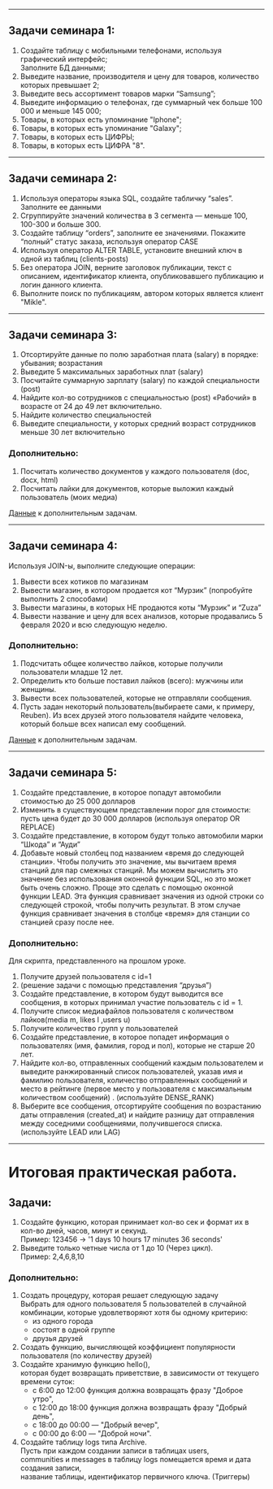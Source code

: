 _____________________________________________
## Задачи семинара 1:
1. Создайте таблицу с мобильными телефонами, используя графический интерфейс;  
Заполните БД данными;
2. Выведите название, производителя и цену для товаров, количество которых превышает 2;
3. Выведите весь ассортимент товаров марки “Samsung”;
4. Выведите информацию о телефонах, где суммарный чек больше 100 000 и меньше 145 000;
5. Товары, в которых есть упоминание "Iphone";
6. Товары, в которых есть упоминание "Galaxy";
7. Товары, в которых есть ЦИФРЫ;
8. Товары, в которых есть ЦИФРА "8".
_____________________________________________
## Задачи семинара 2:
1. Используя операторы языка SQL, создайте табличку “sales”. Заполните ее данными
2. Сгруппируйте значений количества в 3 сегмента — меньше 100, 100-300 и больше 300.
3. Создайте таблицу “orders”, заполните ее значениями. Покажите “полный” статус заказа, используя оператор CASE
4. Используя оператор ALTER TABLE, установите внешний ключ в одной из таблиц (clients-posts)
5. Без оператора JOIN, верните заголовок публикации, текст с описанием, идентификатор клиента, опубликовавшего публикацию и логин данного клиента.
6. Выполните поиск по публикациям, автором которых является клиент "Mikle".
_________________________________________________
## Задачи семинара 3:
1. Отсортируйте данные по полю заработная плата (salary) в порядке: убывания; возрастания
2. Выведите 5 максимальных заработных плат (salary)
3. Посчитайте суммарную зарплату (salary) по каждой специальности (роst)
4. Найдите кол-во сотрудников с специальностью (post) «Рабочий» в возрасте от 24 до 49 лет включительно.
5. Найдите количество специальностей
6. Выведите специальности, у которых средний возраст сотрудников меньше 30 лет включительно
### Дополнительно:
1. Посчитать количество документов у каждого пользователя (doc, docx, html)
2. Посчитать лайки для документов, которые выложил каждый пользователь (моих медиа)  
 
[Данные](https://pollen-attempt-4ac.notion.site/c448e32ae1344f22b1deae7f42c8b57f) к дополнительным задачам.
____________________________________________
## Задачи семинара 4:
Используя JOIN-ы, выполните следующие операции:
1. Вывести всех котиков по магазинам
2. Вывести магазин, в котором продается кот “Мурзик” (попробуйте выполнить 2 способами)
3. Вывести магазины, в которых НЕ продаются коты “Мурзик” и “Zuza”
4. Вывести название и цену для всех анализов, которые продавались 5 февраля 2020 и всю следующую неделю.
### Дополнительно:

1. Подсчитать общее количество лайков, которые получили пользователи младше 12 лет.
2. Определить кто больше поставил лайков (всего): мужчины или женщины.
3. Вывести всех пользователей, которые не отправляли сообщения.
4. Пусть задан некоторый пользователь(выбираете сами, к примеру, Reuben). Из всех друзей этого пользователя найдите человека, который больше всех написал ему сообщений.

[Данные](https://pollen-attempt-4ac.notion.site/c448e32ae1344f22b1deae7f42c8b57f) к дополнительным задачам.
____________________________________________
## Задачи семинара 5:
1. Создайте представление, в которое попадут автомобили стоимостью до 25 000 долларов
2. Изменить в существующем представлении порог для стоимости: пусть цена будет до 30 000 долларов (используя оператор OR REPLACE)
3. Создайте представление, в котором будут только автомобили марки “Шкода” и “Ауди”
4. Добавьте новый столбец под названием «время до следующей станции». Чтобы получить это значение, мы вычитаем время станций для пар смежных станций. 
  Мы можем вычислить это значение без использования оконной функции SQL, но это может быть очень сложно. Проще это сделать с помощью оконной функции LEAD. Эта функция сравнивает значения из одной строки со следующей строкой, чтобы получить результат. В этом случае функция сравнивает значения в столбце «время» для станции со станцией сразу после нее.
### Дополнительно:
Для скрипта, представленного на прошлом уроке.
1. Получите друзей пользователя с id=1
2. (решение задачи с помощью представления “друзья”)
3. Создайте представление, в котором будут выводится все сообщения, 
в которых принимал участие пользователь с id = 1.
4. Получите список медиафайлов пользователя с количеством лайков(media m, likes l ,users u)
5. Получите количество групп у пользователей
6. Создайте представление, в которое попадет информация о пользователях (имя, фамилия, город и пол), которые не старше 20 лет.
7. Найдите кол-во, отправленных сообщений каждым пользователем и выведите ранжированный список пользователей, указав имя и фамилию пользователя, количество отправленных сообщений и место в рейтинге (первое место у пользователя с максимальным количеством сообщений) . (используйте DENSE_RANK)
8. Выберите все сообщения, отсортируйте сообщения по возрастанию даты отправления (created_at) и найдите разницу дат отправления между соседними сообщениями, получившегося списка. (используйте LEAD или LAG)
____________________________________________
# Итоговая практическая работа.
## Задачи:
1. Создайте функцию, которая принимает кол-во сек и формат их в кол-во дней, часов, минут и секунд.  
Пример: 123456 -> '1 days 10 hours 17 minutes 36 seconds'
2. Выведите только четные числа от 1 до 10 (Через цикл).  
Пример: 2,4,6,8,10
### Дополнительно: 
1. Создать процедуру, которая решает следующую задачу  
Выбрать для одного пользователя 5 пользователей в случайной комбинации,   которые удовлетворяют хотя бы одному критерию:  
    * из одного города   
    * состоят в одной группе 
    * друзья друзей
2. Создать функцию, вычисляющей коэффициент популярности пользователя (по количеству друзей)
3. Создайте хранимую функцию hello(),  
которая будет возвращать приветствие, в зависимости от текущего времени суток:  
    * c 6:00 до 12:00 функция должна возвращать фразу "Доброе утро",  
    * с 12:00 до 18:00 функция должна возвращать фразу "Добрый день",  
    * с 18:00 до 00:00 — "Добрый вечер", 
    * с 00:00 до 6:00 — "Доброй ночи".
4. Создайте таблицу logs типа Archive.  
Пусть при каждом создании записи в таблицах users,  
communities и messages в таблицу logs помещается время и дата создания записи,  
название таблицы, идентификатор первичного ключа. (Триггеры)